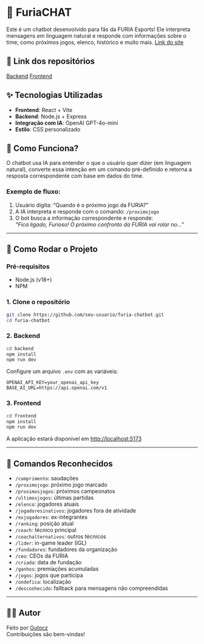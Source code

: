 # 🦁 FuriaCHAT

Este é um chatbot desenvolvido para fãs da FURIA Esports! Ele interpreta mensagens em linguagem natural e responde com informações sobre o time, como próximos jogos, elenco, histórico e muito mais.
[Link do site](https://furia-chat-front.vercel.app/)

## 💾 Link dos repositórios
[Backend](https://github.com/gutocz/FuriaCHATBack)
[Frontend](https://github.com/gutocz/FuriaCHATFront)

## ✨ Tecnologias Utilizadas

- **Frontend**: React + Vite  
- **Backend**: Node.js + Express  
- **Integração com IA**: OpenAI GPT-4o-mini  
- **Estilo**: CSS personalizado  

## 🧠 Como Funciona?

O chatbot usa IA para entender o que o usuário quer dizer (em linguagem natural), converte essa intenção em um comando pré-definido e retorna a resposta correspondente com base em dados do time.

### Exemplo de fluxo:

1. Usuário digita: “Quando é o próximo jogo da FURIA?”
2. A IA interpreta e responde com o comando: `/proximojogo`
3. O bot busca a informação correspondente e responde:  
   _“Fica ligado, Furioso! O próximo confronto da FURIA vai rolar no…”_

---

## 🚀 Como Rodar o Projeto

### Pré-requisitos

- Node.js (v18+)
- NPM

### 1. Clone o repositório

```bash
git clone https://github.com/seu-usuario/furia-chatbot.git
cd furia-chatbot
```

### 2. Backend

```bash
cd backend
npm install
npm run dev
```

Configure um arquivo `.env` com as variáveis:

```env
OPENAI_API_KEY=your_openai_api_key
BASE_AI_URL=https://api.openai.com/v1
```

### 3. Frontend

```bash
cd frontend
npm install
npm run dev
```

A aplicação estará disponível em [http://localhost:5173](http://localhost:5173)

---

## 💬 Comandos Reconhecidos

- `/cumprimento`: saudações
- `/proximojogo`: próximo jogo marcado
- `/proximosjogos`: próximos campeonatos
- `/ultimosjogos`: últimas partidas
- `/elenco`: jogadores atuais
- `/jogadoresinativos`: jogadores fora de atividade
- `/exjogadores`: ex-integrantes
- `/ranking`: posição atual
- `/coach`: técnico principal
- `/coachalternativos`: outros técnicos
- `/lider`: in-game leader (IGL)
- `/fundadores`: fundadores da organização
- `/ceo`: CEOs da FURIA
- `/criada`: data de fundação
- `/ganhos`: premiações acumuladas
- `/jogos`: jogos que participa
- `/ondefica`: localização
- `/desconhecido`: fallback para mensagens não compreendidas

---

## 👨‍💻 Autor

Feito por [Gutocz](https://github.com/gutocz)  
Contribuições são bem-vindas!  
